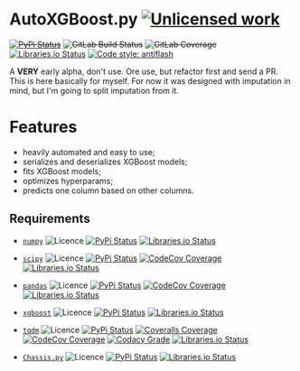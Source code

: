 AutoXGBoost.py [![Unlicensed work](https://raw.githubusercontent.com/unlicense/unlicense.org/master/static/favicon.png)](https://unlicense.org/)
===============
~~[![PyPi Status](https://img.shields.io/pypi/v/AutoXGBoost.svg)](https://pypi.python.org/pypi/AutoXGBoost)~~
~~![GitLab Build Status](https://gitlab.com/KOLANICH/AutoXGBoost.py/badges/master/pipeline.svg)~~
~~![GitLab Coverage](https://gitlab.com/KOLANICH/AutoXGBoost.py/badges/master/coverage.svg)~~
[![Libraries.io Status](https://img.shields.io/librariesio/github/KOLANICH/AutoXGBoost.py.svg)](https://libraries.io/github/KOLANICH/AutoXGBoost.py)
[![Code style: antiflash](https://img.shields.io/badge/code%20style-antiflash-FFF.svg)](https://codeberg.org/KOLANICH-tools/antiflash.py)

A **VERY** early alpha, don't use. Ore use, but refactor first and send a PR. This is here basically for myself. For now it was designed with imputation in mind, but I'm going to split imputation from it.

Features
========
* heavily automated and easy to use;
* serializes and deserializes XGBoost models;
* fits XGBoost models;
* optimizes hyperparams;
* predicts one column based on other columns.


Requirements
------------
* [`numpy`](https://github.com/numpy/numpy) ![Licence](https://img.shields.io/github/license/numpy/numpy.svg) [![PyPi Status](https://img.shields.io/pypi/v/numpy.svg)](https://pypi.python.org/pypi/numpy) [![Libraries.io Status](https://img.shields.io/librariesio/github/numpy/numpy.svg)](https://libraries.io/github/numpy/numpy)

* [`scipy`](https://github.com/scipy/scipy) ![Licence](https://img.shields.io/github/license/scipy/scipy.svg) [![PyPi Status](https://img.shields.io/pypi/v/scipy.svg)](https://pypi.python.org/pypi/scipy) [![CodeCov Coverage](https://codecov.io/github/scipy/scipy/coverage.svg?branch=master)](https://codecov.io/github/scipy/scipy/) [![Libraries.io Status](https://img.shields.io/librariesio/github/scipy/scipy.svg)](https://libraries.io/github/scipy/scipy)

* [`pandas`](https://github.com/pandas-dev/pandas) ![Licence](https://img.shields.io/github/license/pandas-dev/pandas.svg) [![PyPi Status](https://img.shields.io/pypi/v/pandas.svg)](https://pypi.python.org/pypi/pandas) [![CodeCov Coverage](https://codecov.io/github/pandas-dev/pandas/coverage.svg?branch=master)](https://codecov.io/github/pandas-dev/pandas/) [![Libraries.io Status](https://img.shields.io/librariesio/github/pandas-dev/pandas.svg)](https://libraries.io/github/pandas-dev/pandas)


* [`xgboost`](https://github.com/dmlc/xgboost) ![Licence](https://img.shields.io/github/license/dmlc/xgboost.svg) [![PyPi Status](https://img.shields.io/pypi/v/xgboost.svg)](https://pypi.python.org/pypi/xgboost) [![Libraries.io Status](https://img.shields.io/librariesio/github/dmlc/xgboost.svg)](https://libraries.io/github/dmlc/xgboost)

* [`tqdm`](https://github.com/tqdm/tqdm) ![Licence](https://img.shields.io/github/license/tqdm/tqdm.svg) [![PyPi Status](https://img.shields.io/pypi/v/tqdm.svg)](https://pypi.python.org/pypi/tqdm) [![Coveralls Coverage](https://img.shields.io/coveralls/tqdm/tqdm.svg)](https://coveralls.io/r/tqdm/tqdm) [![CodeCov Coverage](https://codecov.io/github/tqdm/tqdm/coverage.svg?branch=master)](https://codecov.io/github/tqdm/tqdm/) [![Codacy Grade](https://api.codacy.com/project/badge/Grade/3f965571598f44549c7818f29cdcf177)](https://www.codacy.com/app/tqdm/tqdm) [![Libraries.io Status](https://img.shields.io/librariesio/github/tqdm/tqdm.svg)](https://libraries.io/github/tqdm/tqdm)

* [`Chassis.py`](https://codeberg.org/KOLANICH-ML/Chassis.py) ![Licence](https://img.shields.io/github/license/KOLANICH/Chassis.py.svg) [![PyPi Status](https://img.shields.io/pypi/v/Chassis.py.svg)](https://pypi.python.org/pypi/Chassis.py)
[![Libraries.io Status](https://img.shields.io/librariesio/github/KOLANICH/Chassis.py.svg)](https://libraries.io/github/KOLANICH/Chassis.py)
